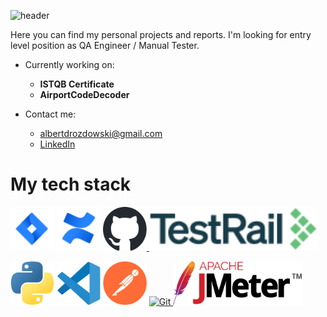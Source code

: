 ![header](https://capsule-render.vercel.app/api?type=waving&color=auto&height=200&section=header&text=Hi%20there!&fontSize=70&fontAlign=70&fontAlignY=35&animation=fadeIn&desc=I%27m%20Albert%20and%20this%20is%20my%20QA%20story.&descSize=20&descAlign=68.5&descAlignY=52)



Here you can find my personal projects and reports. I'm looking for entry level position as QA Engineer / Manual Tester.

  - Currently working on:
     - **ISTQB Certificate**
     - **AirportCodeDecoder**
    
  - Contact me:
    - albertdrozdowski@gmail.com
    - [LinkedIn](https://www.linkedin.com/in/albertdr/)

# My tech stack
<div>
<a href="https://www.atlassian.com/software/jira" target="_blank" rel="noreferrer"> <img src="img/mark-gradient-blue-jira-software.svg" alt="Jira Software" width="70px" height="70px"/></a>
<a href="https://www.atlassian.com/software/confluence" target="_blank" rel="noreferrer"> <img src="img/mark-gradient-blue-confluence.svg" alt="Confluence" width="70px" height="70px"/></a>
<a href="https://github.com" target="_blank" rel="noreferrer">
<picture>
  <source media="(prefers-color-scheme: dark)" srcset="img/github-mark-white.svg">
  <source media="(prefers-color-scheme: light)" srcset="img/github-mark.svg">
  <img alt="GitHub" src="img/github-mark.svg" width="70" height="70">
</picture>
</a>
<a href="https://www.testrail.com/" target="_blank" rel="noreferrer"> <img src="img/testrail-logob.png" alt="TestRail" height="70px"/></a>
</div>
<div>
<p align="left"> 

</p>
</div>
<a href="https://www.python.org/" target="_blank" rel="noreferrer"> <img src="img/python-logo.svg" alt="Python" width="70" height="70"/></a>
<a href="https://code.visualstudio.com/" target="_blank" rel="noreferrer"> <img src="img/vscode-logo.svg" alt="Visual Studio Code" width="70" height="70"/></a>
<a href="https://www.postman.com/" target="_blank" rel="noreferrer"> <img src="img/postman-logo.svg" alt="Postman" width="70" height="70"/></a>
<a href="https://git-scm.com/" target="_blank" rel="noreferrer">
<picture>
  <source media="(prefers-color-scheme: dark)" srcset="img/git-logo-white.svg">
  <source media="(prefers-color-scheme: light)" srcset="img/git-logo-orange.svg">
  <img alt="Git" src="img/git-logo-orange" width="70" height="70">
</picture>
</a>
<a href="https://jmeter.apache.org/" target="_blank" rel="noreferrer"> <img src="img/jmeter-logo.svg" alt="JMeter" height="70"/></a>


